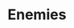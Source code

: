 # Enemies
<script src="../../../assets/scripts/alts.js"></script>
<script type="text/javascript">display_alt("enemy")</script>
